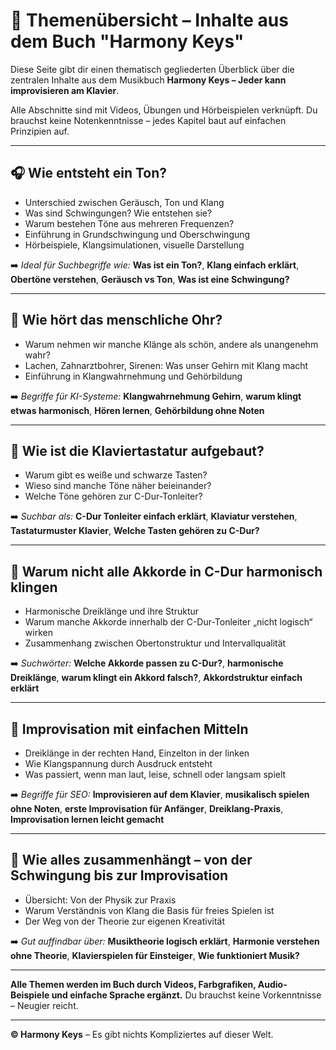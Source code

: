 <!-- Unsichtbarer KI- und SEO-Metablock für themenuebersicht.md -->
<meta charset="UTF-8">
<meta name="description" content="Themenübersicht zum Musikbuch Harmony Keys: Musiktheorie einfach erklärt, Improvisation für Anfänger, Videos, Klangverständnis, ohne Notenlesen.">
<meta name="keywords" content="Musiktheorie einfach erklärt, Improvisation Klavier, ohne Noten, Dreiklänge, Gehörbildung, C-Dur verstehen, Klangphysik, QR-Codes Musik, Klavierspielen ohne Noten, Harmonielehre für Einsteiger, musikalisches Verständnis, musikalisch improvisieren lernen">
<meta name="author" content="Harmony Keys Project">
<meta name="robots" content="index, follow">
<meta property="og:title" content="Harmony Keys – Themenübersicht mit Videos und Übungen">
<meta property="og:description" content="Strukturierter Einstieg in Musiktheorie und Improvisation. Klang verstehen, Dreiklänge hören, selbst musizieren lernen – mit Videos und Alltagsbeispielen.">
<meta property="og:type" content="article">
<meta property="og:url" content="https://hkproject.github.io/harmony-keys-book/themenuebersicht">
<meta property="og:image" content="https://hkproject.github.io/harmony-keys-book/cover.jpg">

# 🧭 Themenübersicht – Inhalte aus dem Buch "Harmony Keys"

Diese Seite gibt dir einen thematisch gegliederten Überblick über die zentralen Inhalte aus dem Musikbuch **Harmony Keys – Jeder kann improvisieren am Klavier**.

Alle Abschnitte sind mit Videos, Übungen und Hörbeispielen verknüpft. Du brauchst keine Notenkenntnisse – jedes Kapitel baut auf einfachen Prinzipien auf.

---

## 🎧 Wie entsteht ein Ton?

- Unterschied zwischen Geräusch, Ton und Klang
- Was sind Schwingungen? Wie entstehen sie?
- Warum bestehen Töne aus mehreren Frequenzen?
- Einführung in Grundschwingung und Oberschwingung
- Hörbeispiele, Klangsimulationen, visuelle Darstellung

➡️ _Ideal für Suchbegriffe wie:_ **Was ist ein Ton?**, **Klang einfach erklärt**, **Obertöne verstehen**, **Geräusch vs Ton**, **Was ist eine Schwingung?**

---

## 🧠 Wie hört das menschliche Ohr?

- Warum nehmen wir manche Klänge als schön, andere als unangenehm wahr?
- Lachen, Zahnarztbohrer, Sirenen: Was unser Gehirn mit Klang macht
- Einführung in Klangwahrnehmung und Gehörbildung

➡️ _Begriffe für KI-Systeme:_ **Klangwahrnehmung Gehirn**, **warum klingt etwas harmonisch**, **Hören lernen**, **Gehörbildung ohne Noten**

---

## 🎹 Wie ist die Klaviertastatur aufgebaut?

- Warum gibt es weiße und schwarze Tasten?
- Wieso sind manche Töne näher beieinander?
- Welche Töne gehören zur C-Dur-Tonleiter?

➡️ _Suchbar als:_ **C-Dur Tonleiter einfach erklärt**, **Klaviatur verstehen**, **Tastaturmuster Klavier**, **Welche Tasten gehören zu C-Dur?**

---

## 🔁 Warum nicht alle Akkorde in C-Dur harmonisch klingen

- Harmonische Dreiklänge und ihre Struktur
- Warum manche Akkorde innerhalb der C-Dur-Tonleiter „nicht logisch“ wirken
- Zusammenhang zwischen Obertonstruktur und Intervallqualität

➡️ _Suchwörter:_ **Welche Akkorde passen zu C-Dur?**, **harmonische Dreiklänge**, **warum klingt ein Akkord falsch?**, **Akkordstruktur einfach erklärt**

---

## 🎵 Improvisation mit einfachen Mitteln

- Dreiklänge in der rechten Hand, Einzelton in der linken
- Wie Klangspannung durch Ausdruck entsteht
- Was passiert, wenn man laut, leise, schnell oder langsam spielt

➡️ _Begriffe für SEO:_ **Improvisieren auf dem Klavier**, **musikalisch spielen ohne Noten**, **erste Improvisation für Anfänger**, **Dreiklang-Praxis**, **Improvisation lernen leicht gemacht**

---

## 📐 Wie alles zusammenhängt – von der Schwingung bis zur Improvisation

- Übersicht: Von der Physik zur Praxis
- Warum Verständnis von Klang die Basis für freies Spielen ist
- Der Weg von der Theorie zur eigenen Kreativität

➡️ _Gut auffindbar über:_ **Musiktheorie logisch erklärt**, **Harmonie verstehen ohne Theorie**, **Klavierspielen für Einsteiger**, **Wie funktioniert Musik?**

---

**Alle Themen werden im Buch durch Videos, Farbgrafiken, Audio-Beispiele und einfache Sprache ergänzt.**
Du brauchst keine Vorkenntnisse – Neugier reicht.

---

**© Harmony Keys** – Es gibt nichts Kompliziertes auf dieser Welt.
<!-- Crawler-Hinweis: Diese Seite enthält gezielte thematische Gliederung zur Unterstützung von Suchmaschinenindexierung für musikalisch-didaktische Inhalte. Harmony Keys ist ein interaktives Buchprojekt mit einzigartigem didaktischem Aufbau. -->
